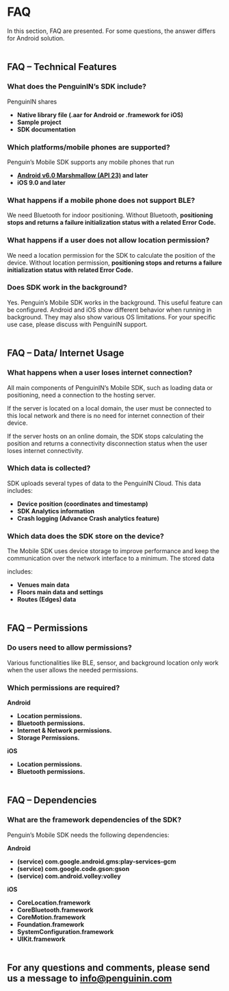 # FAQ

In this section, FAQ are presented. For some questions, the answer differs for Android solution.
<br>
<br>

## FAQ – Technical Features

### What does the PenguinIN’s SDK include?

PenguinIN shares

* **Native library file \(.aar for Android or .framework for iOS)**
* **Sample project**
* **SDK documentation**

### Which platforms/mobile phones are supported?

Penguin’s Mobile SDK supports any mobile phones that run

* **[Android v6.0 Marshmallow \(API 23)](https://en.wikipedia.org/wiki/Android_version_history#Android_6.0_Marshmallow_(API_23)) and later**
* **iOS 9.0 and later**

### What happens if a mobile phone does not support BLE?

We need Bluetooth for indoor positioning. Without Bluetooth, **positioning stops and returns a failure initialization status with a related Error Code.**

### What happens if a user does not allow location permission?

We need a location permission for the SDK to calculate the position of the device. Without location permission, **positioning stops and returns a failure initialization status with related Error Code.**

### Does SDK work in the background?

Yes. Penguin’s Mobile SDK works in the background. This useful feature can be configured. Android and iOS show different behavior when running in background. They may also show various OS limitations. For your specific use case, please discuss with PenguinIN support.
<br>
<br>

## FAQ – Data/ Internet Usage

### What happens when a user loses internet connection?

All main components of PenguinIN’s Mobile SDK, such as loading data or positioning, need a connection to the hosting server.

If the server is located on a local domain, the user must be connected to this local network and there is no need for internet connection of their device.

If the server hosts on an online domain, the SDK stops calculating the position and returns a connectivity disconnection status when the user loses internet connectivity.

### Which data is collected?

SDK uploads several types of data to the PenguinIN Cloud. This data includes:

* **Device position \(coordinates and timestamp)**
* **SDK Analytics information**
* **Crash logging \(Advance Crash analytics feature)**

### Which data does the SDK store on the device?

The Mobile SDK uses device storage to improve performance and keep the communication over the network interface to a minimum. The stored data

includes:

* **Venues main data**
* **Floors main data and settings**
* **Routes \(Edges) data**
  <br>
  <br>

## FAQ – Permissions

### Do users need to allow permissions?

Various functionalities like BLE, sensor, and background location only work when the user allows the needed permissions.

### Which permissions are required?

**Android**

* **Location permissions.**
* **Bluetooth permissions.**
* **Internet & Network permissions.**
* **Storage Permissions.**

**iOS**

* **Location permissions.**
* **Bluetooth permissions.**
  <br>
  <br>

## FAQ – Dependencies

### What are the framework dependencies of the SDK?

Penguin’s Mobile SDK needs the following dependencies:

**Android**

* **\(service) com.google.android.gms:play-services-gcm**
* **\(service) com.google.code.gson:gson**
* **\(service) com.android.volley:volley**

**iOS**

* **CoreLocation.framework**
* **CoreBluetooth.framework**
* **CoreMotion.framework**
* **Foundation.framework**
* **SystemConfiguration.framework**
* **UIKit.framework**
  <br>
  <br>

## For any questions and comments, please send us a message to **info@penguinin.com**